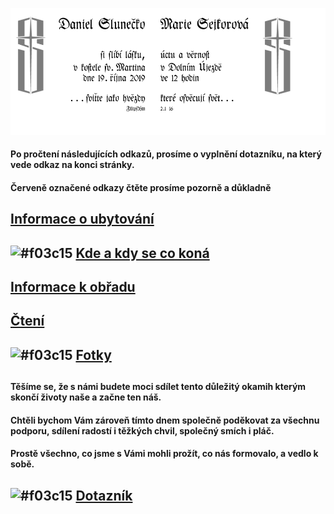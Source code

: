 ![](./header.png)

#### Po pročtení následujících odkazů, prosíme o vyplnění dotazníku, na který vede odkaz na konci stránky.
#### Červeně označené odkazy čtěte prosíme pozorně a důkladně

## [Informace o ubytování](./TheHood.md)
## ![#f03c15](https://placehold.it/15/f03c15/000000?text=+) [Kde a kdy se co koná](./Plan.md)
##
## [Informace k obřadu](./Gnosis.md)
## [Čtení](./Scripta.md)
##
## ![#f03c15](https://placehold.it/15/f03c15/000000?text=+) [Fotky](./Photo.md)
##

#### Těšíme se, že s námi budete moci sdílet tento důležitý okamih kterým skončí životy naše a začne ten náš.

#### Chtěli bychom Vám zároveň tímto dnem společně poděkovat za všechnu podporu, sdílení radostí i těžkých chvil, společný smích i pláč.
#### Prostě všechno, co jsme s Vámi mohli prožít, co nás formovalo, a vedlo k sobě.

## ![#f03c15](https://placehold.it/15/f03c15/000000?text=+) [Dotazník](https://forms.gle/J4Uwf7FK7NoLD9aE9)
##